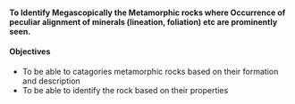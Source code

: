 #### To Identify Megascopically the Metamorphic rocks where Occurrence of peculiar alignment of minerals (lineation, foliation) etc are prominently seen.

#### Objectives
* To be able to catagories metamorphic rocks based on their formation and description
* To be able to identify the rock based on their properties